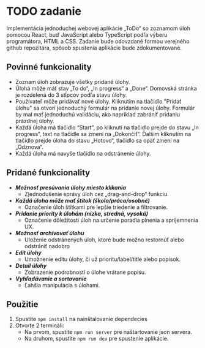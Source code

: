 # TODO zadanie

Implementácia jednoduchej webovej aplikácie „ToDo“ so zoznamom úloh pomocou React, buď JavaScript alebo TypeScript podľa výberu programátora, HTML a CSS. Zadanie bude odovzdané formou verejného github repozitára, spôsob spustenia aplikácie bude zdokumentované.

## Povinné funkcionality

- Zoznam úloh zobrazuje všetky pridané úlohy.
- Úlohá môže máť stav „To do“, „In progress“ a „Done“. Domovská stránka je rozdelená do 3 stĺpcov podľa stavu úlohy.
- Používateľ môže pridávať nové úlohy. Kliknutím na tlačidlo "Pridať úlohu" sa otvorí jednoduchý formulár na pridanie novej úlohy. Formulár by mal mať jednoduchú validáciu, ako napríklad zabrániť pridaniu prázdnej úlohy.
- Každá úloha má tlačidlo “Start”, po kliknutí na tlačidlo prejde do stavu „In progress“, text na tlačidle sa zmení na „Dokončiť“. Ďalším kliknutím na tlačidlo prejde úloha do stavu „Hotovo“, tlačidlo sa opäť zmení na „Odznova“.
- Každá úloha má navyše tlačidlo na odstránenie úlohy.

## Pridané funkcionality

- **_Možnosť presúvania úlohy miesto klikania_**
  - Zjednodušenie správy úloh cez „drag-and-drop“ funkciu.
- **_Každá úloha môže mať štítok (škola/práca/osobné)_**
  - Označenie úloh štítkami pre lepšie triedenie a filtrovanie.
- **_Pridanie priority k úlohám (nízka, stredná, vysoká)_**
  - Označenie dôležitosti úloh na určenie poradia plnenia a spríjemnenia UX.
- **_Možnosť archívovať úlohu_**
  - Uloženie odstránených úloh, ktoré bude možno restornúť alebo odstrániť nadobro
- **_Edit úlohy_**
  - Umožnenie editu úlohy, či už prioritu/label/title alebo popisok.
- **_Detail úlohy_**
  - Zobrazenie podrobností o úlohe vrátane popisu.
- **_Vyhľadávanie a sortovanie_**
  - Ľahšia manipulácia s úlohami.

## Použitie

1. Spustite `npm install` na nainštalovanie dependecies
2. Otvorte 2 termináli:
   - Na prvom, spustite `npm run server` pre naštartovanie json servera.
   - Na druhom, spustite `npm run dev` pre spustenie aplikácie.

